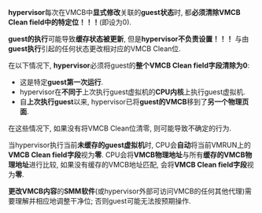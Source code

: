 
**hypervisor**每次在VMCB中**显式修改**关联的**guest状态**时, 都**必须清除VMCB Clean field中的特定位！！！**(即设为0). 

**guest的执行**可能导致**缓存状态被更新**, 但是**hypervisor不负责设置！！！** 与由**guest执行**引起的任何状态更改相对应的VMCB Clean位. 

在以下情况下, **hypervisor**必须将guest的**整个VMCB Clean field字段清除为0**: 

* 这是特定**guest第一次运行**. 
* hypervisor在**不同于**上次执行guest虚拟机的**CPU内核**上执行guest虚拟机. 
* 自**上次执行guest**以来, hypervisor已将**guest的VMCB**移到了**另一个物理页面**. 

在这些情况下, 如果没有将VMCB Clean位清零, 则可能导致不确定的行为. 

当hypervisor执行当前**未缓存的guest虚拟机**时, CPU会**自动**将当前VMRUN上的**VMCB Clean field字段**视为**零**. CPU会将**VMCB物理地址**与所有**缓存的VMCB物理地址**进行比较, 如果没有缓存的VMCB地址匹配, 会将**VMCB Clean field字段**视为**零**. 

**更改VMCB内容**的**SMM软件**(或hypervisor外部可访问VMCB的任何其他代理)需要理解并相应地调整干净位; 否则guest可能无法按预期操作. 